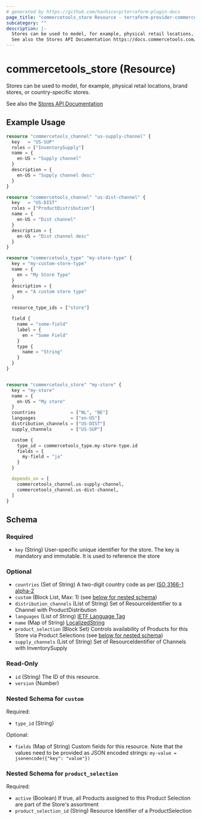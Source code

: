 ```yaml
---
# generated by https://github.com/hashicorp/terraform-plugin-docs
page_title: "commercetools_store Resource - terraform-provider-commercetools"
subcategory: ""
description: |-
  Stores can be used to model, for example, physical retail locations, brand stores, or country-specific stores.
  See also the Stores API Documentation https://docs.commercetools.com/api/projects/stores
---
```


# commercetools_store (Resource)

Stores can be used to model, for example, physical retail locations, brand stores, or country-specific stores.

See also the [Stores API Documentation](https://docs.commercetools.com/api/projects/stores)

## Example Usage

```terraform
resource "commercetools_channel" "us-supply-channel" {
  key   = "US-SUP"
  roles = ["InventorySupply"]
  name = {
    en-US = "Supply channel"
  }
  description = {
    en-US = "Supply channel desc"
  }
}

resource "commercetools_channel" "us-dist-channel" {
  key   = "US-DIST"
  roles = ["ProductDistribution"]
  name = {
    en-US = "Dist channel"
  }
  description = {
    en-US = "Dist channel desc"
  }
}

resource "commercetools_type" "my-store-type" {
  key = "my-custom-store-type"
  name = {
    en = "My Store Type"
  }
  description = {
    en = "A custom store type"
  }

  resource_type_ids = ["store"]

  field {
    name = "some-field"
    label = {
      en = "Some Field"
    }
    type {
      name = "String"
    }
  }
}


resource "commercetools_store" "my-store" {
  key = "my-store"
  name = {
    en-US = "My store"
  }
  countries             = ["NL", "BE"]
  languages             = ["en-US"]
  distribution_channels = ["US-DIST"]
  supply_channels       = ["US-SUP"]

  custom {
    type_id = commercetools_type.my-store-type.id
    fields = {
      my-field = "ja"
    }
  }

  depends_on = [
    commercetools_channel.us-supply-channel,
    commercetools_channel.us-dist-channel,
  ]
}
```

<!-- schema generated by tfplugindocs -->
## Schema

### Required

- `key` (String) User-specific unique identifier for the store. The key is mandatory and immutable. It is used to reference the store

### Optional

- `countries` (Set of String) A two-digit country code as per [ISO 3166-1 alpha-2](https://en.wikipedia.org/wiki/ISO_3166-1_alpha-2)
- `custom` (Block List, Max: 1) (see [below for nested schema](#nestedblock--custom))
- `distribution_channels` (List of String) Set of ResourceIdentifier to a Channel with ProductDistribution
- `languages` (List of String) [IETF Language Tag](https://en.wikipedia.org/wiki/IETF_language_tag)
- `name` (Map of String) [LocalizedString](https://docs.commercetools.com/api/types#localizedstring)
- `product_selection` (Block Set) Controls availability of Products for this Store via Product Selections (see [below for nested schema](#nestedblock--product_selection))
- `supply_channels` (List of String) Set of ResourceIdentifier of Channels with InventorySupply

### Read-Only

- `id` (String) The ID of this resource.
- `version` (Number)

<a id="nestedblock--custom"></a>
### Nested Schema for `custom`

Required:

- `type_id` (String)

Optional:

- `fields` (Map of String) Custom fields for this resource. Note that the values need to be provided as JSON encoded strings: `my-value = jsonencode({"key": "value"})`


<a id="nestedblock--product_selection"></a>
### Nested Schema for `product_selection`

Required:

- `active` (Boolean) If true, all Products assigned to this Product Selection are part of the Store's assortment
- `product_selection_id` (String) Resource Identifier of a ProductSelection
